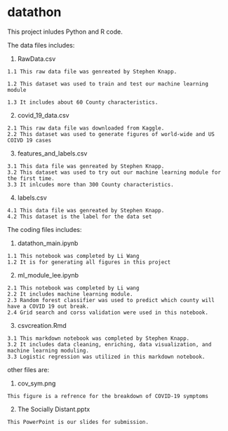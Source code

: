 # datathon

This project inludes Python and R code. 


The data files includes: 

  1. RawData.csv
  
    1.1 This raw data file was genreated by Stephen Knapp. 
  
    1.2 This dataset was used to train and test our machine learning module 
  
    1.3 It includes about 60 County characteristics. 
  
  2. covid_19_data.csv
  
    2.1 This raw data file was downloaded from Kaggle. 
    2.2 This dataset was used to generate figures of world-wide and US COIVD 19 cases
    
  3. features_and_labels.csv
  
    3.1 This data file was genreated by Stephen Knapp. 
    3.2 This dataset was used to try out our machine learning module for the first time. 
    3.3 It inlcudes more than 300 County characteristics. 
    
  4. labels.csv
  
    4.1 This data file was genreated by Stephen Knapp.
    4.2 This dataset is the label for the data set

The coding files includes: 

  1. datathon_main.ipynb
  
    1.1 This notebook was completed by Li Wang
    1.2 It is for generating all figures in this project 
    
  2. ml_module_lee.ipynb
  
    2.1 This notebook was completed by Li wang
    2.2 It includes machine learning module. 
    2.3 Random forest classifier was used to predict which county will have a COVID 19 out break. 
    2.4 Grid search and corss validation were used in this notebook. 
    
  3. csvcreation.Rmd
  
    3.1 This markdown notebook was completed by Stephen Knapp. 
    3.2 It includes data cleaning, enriching, data visualization, and machine learning moduling. 
    3.3 Logistic regression was utilized in this markdown notebook. 
  
other files are: 

  1. cov_sym.png
  
    This figure is a refrence for the breakdown of COVID-19 symptoms 
  2. The Socially Distant.pptx
  
    This PowerPoint is our slides for submission. 
  

